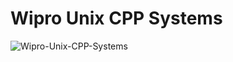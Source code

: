 # Wipro Unix CPP Systems

![Wipro-Unix-CPP-Systems](https://socialify.git.ci/kishanrajput23/Wipro-Unix-CPP-Systems/image?description=1&descriptionEditable=Wipro%20Project%20Readiness%20Program%20(Embedded%20Unix%20C%2B%2B)%20%3A%20Hands-On%20Assignment%20and%20Mini-Projects%20Solutions.&font=Rokkitt&forks=1&issues=1&language=1&name=1&pattern=Formal%20Invitation&pulls=1&stargazers=1&theme=Light)
